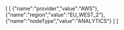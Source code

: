 [
  [
    {"name":"provider","value":"AWS"},
    {"name":"region","value":"EU_WEST_2"},
    {"name":"nodeType","value":"ANALYTICS"}
  ]
]
